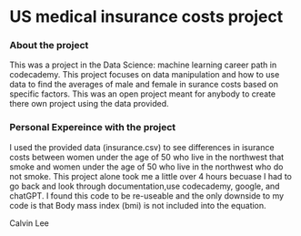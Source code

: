 # US medical insurance costs project

### About the project
This was a project in the Data Science: machine learning career path in codecademy. This project focuses on data manipulation and how to use data to find the averages of male and female in surance costs based on specific factors. This was an open project meant for anybody to create there own project using the data provided.

### Personal Expereince with the project
I used the provided data (insurance.csv) to see differences in isurance costs between women under the age of 50 who live in the northwest that smoke and women under the age of 50 who live in the northwest who do 
not smoke. This project alone took me a little over 4 hours becuase I had to go back and look through documentation,use codecademy, google, and chatGPT. I found this code to be re-useable and the only downside to my code is that Body mass index (bmi) is not included into the equation. 




Calvin Lee
